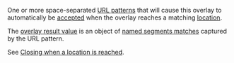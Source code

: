 One or more space-separated [URL patterns](https://unpoly.com/url-patterns) that will cause this overlay to automatically be [accepted](https://unpoly.com/closing-overlays) when the overlay reaches a matching [location](https://unpoly.com/up.layer.location).

The [overlay result value](https://unpoly.com/closing-overlays#overlay-result-values) is an object of [named segments matches](https://unpoly.com/url-patterns#capturing-named-segments) captured by the URL pattern.

See [Closing when a location is reached](https://unpoly.com/closing-overlays#location-condition).
